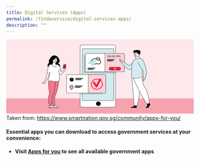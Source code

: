 ```yaml
---
title: Digital Services (Apps)
permalink: /findaservice/digital-services-apps/
description: ""
---
```

<img src="/images/community/headerimages/apps-for-you.png" style="height:200px;width:1000px"> Taken from: https://www.smartnation.gov.sg/community/apps-for-you/

#### Essential apps you can download to access government services at your convenience:
* <b>Visit <a href="https://www.smartnation.gov.sg/community/apps-for-you/">Apps for you</a> to see all available government apps</b>
